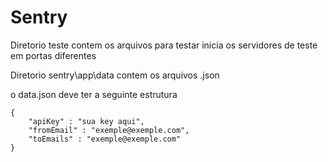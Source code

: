 # Sentry

Diretorio teste contem os arquivos para testar 
  inicia os servidores de teste em portas diferentes

Diretorio sentry\app\data contem os arquivos .json

o data.json deve ter a seguinte estrutura 


```
{
    "apiKey" : "sua key aqui",
    "fromEmail" : "exemple@exemple.com",
    "toEmails" : "exemple@exemple.com"
}
```
